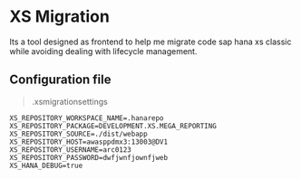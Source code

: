 # XS Migration

Its a tool designed as frontend to help me migrate code sap hana xs classic while avoiding dealing with lifecycle management.

## Configuration file
> .xsmigrationsettings

```
XS_REPOSITORY_WORKSPACE_NAME=.hanarepo
XS_REPOSITORY_PACKAGE=DEVELOPMENT.XS.MEGA_REPORTING
XS_REPOSITORY_SOURCE=./dist/webapp
XS_REPOSITORY_HOST=awasppdmx3:13003@DV1
XS_REPOSITORY_USERNAME=arc0123
XS_REPOSITORY_PASSWORD=dwfjwnfjownfjweb
XS_HANA_DEBUG=true
```